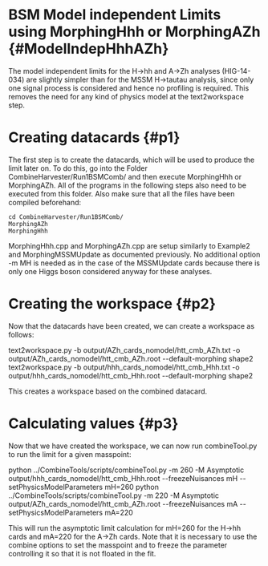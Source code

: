 BSM Model independent Limits using MorphingHhh or MorphingAZh {#ModelIndepHhhAZh}
=================================================================

The model independent limits for the H->hh and A->Zh analyses (HIG-14-034) are slightly simpler than for the MSSM H->tautau analysis, since only one signal process is considered and hence no profiling is required. This removes the need for any kind of physics model at the text2workspace step.

Creating datacards {#p1}
========================

The first step is to create the datacards, which will be used to produce the limit later on. To do this, go into the Folder CombineHarvester/Run1BSMComb/ and then execute MorphingHhh or MorphingAZh. All of the programs in the following steps also need to be executed from this folder. Also make sure that all the files have been compiled beforehand:

    cd CombineHarvester/Run1BSMComb/
    MorphingAZh
    MorphingHhh

MorphingHhh.cpp and MorphingAZh.cpp are setup similarly to Example2 and MorphingMSSMUpdate as documented previously. No additional option -m MH is needed as in the case of the MSSMUpdate cards because there is only one Higgs boson considered anyway for these analyses. 


Creating the workspace {#p2}
=======================================

Now that the datacards have been created, we can create a workspace as follows:

text2workspace.py -b output/AZh_cards_nomodel/htt_cmb_AZh.txt -o output/AZh_cards_nomodel/htt_cmb_AZh.root --default-morphing shape2
text2workspace.py -b output/hhh_cards_nomodel/htt_cmb_Hhh.txt -o output/hhh_cards_nomodel/htt_cmb_Hhh.root --default-morphing shape2

This creates a workspace based on the combined datacard.


Calculating values {#p3}
========================

Now that we have created the workspace, we can now run combineTool.py to run the limit for a given masspoint:

python ../CombineTools/scripts/combineTool.py -m 260 -M Asymptotic output/hhh_cards_nomodel/htt_cmb_Hhh.root --freezeNuisances mH --setPhysicsModelParameters mH=260
python ../CombineTools/scripts/combineTool.py -m 220 -M Asymptotic output/AZh_cards_nomodel/htt_cmb_AZh.root --freezeNuisances mA --setPhysicsModelParameters mA=220

This will run the asymptotic limit calculation for mH=260 for the H->hh cards and mA=220 for the A->Zh cards. Note that it is necessary to use the combine options to set the masspoint and to freeze the parameter controlling it so that it is not floated in the fit. 
